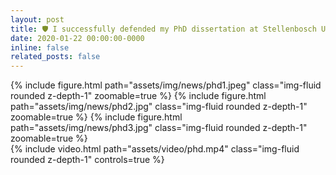 ```yaml
---
layout: post
title: 🛡️ I successfully defended my PhD dissertation at Stellenbosch University
date: 2020-01-22 00:00:00-0000
inline: false
related_posts: false
---
```


<p align="justify">
</p>

<div class="row mt-3">
    <div class="col-sm mt-3 mt-md-0">
        {% include figure.html path="assets/img/news/phd1.jpeg" class="img-fluid rounded z-depth-1" zoomable=true %}
        {% include figure.html path="assets/img/news/phd2.jpg" class="img-fluid rounded z-depth-1" zoomable=true %}
        {% include figure.html path="assets/img/news/phd3.jpg" class="img-fluid rounded z-depth-1" zoomable=true %}
    </div>
    <div class="col-sm mt-3 mt-md-0">
        {% include video.html path="assets/video/phd.mp4" class="img-fluid rounded z-depth-1" controls=true %}
    </div>
</div>
